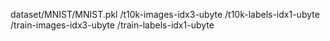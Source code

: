 dataset/MNIST/MNIST.pkl
             /t10k-images-idx3-ubyte
             /t10k-labels-idx1-ubyte
             /train-images-idx3-ubyte
             /train-labels-idx1-ubyte

